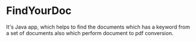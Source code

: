 # FindYourDoc
It's Java app, which helps to find the documents which has a keyword from a set of documents also which perform document to pdf conversion.
